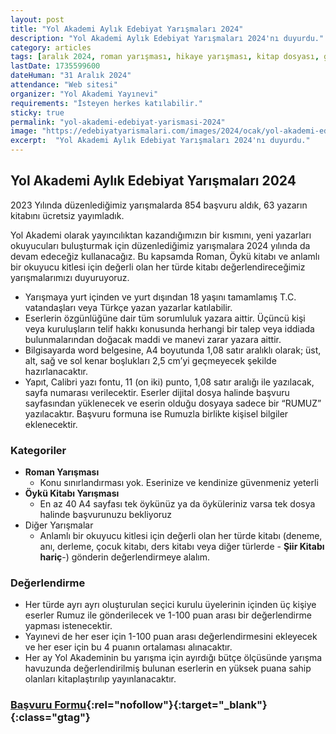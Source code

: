 ```yaml
---
layout: post
title: "Yol Akademi Aylık Edebiyat Yarışmaları 2024"
description: "Yol Akademi Aylık Edebiyat Yarışmaları 2024'nı duyurdu."
category: articles
tags: [aralık 2024, roman yarışması, hikaye yarışması, kitap dosyası, genel]
lastDate: 1735599600
dateHuman: "31 Aralık 2024"
attendance: "Web sitesi"
organizer: "Yol Akademi Yayınevi"
requirements: "İsteyen herkes katılabilir."
sticky: true
permalink: "yol-akademi-edebiyat-yarismasi-2024"
image: "https://edebiyatyarismalari.com/images/2024/ocak/yol-akademi-edebiyat-yarismasi.jpg"
excerpt:  "Yol Akademi Aylık Edebiyat Yarışmaları 2024'nı duyurdu."
---
```


## Yol Akademi Aylık Edebiyat Yarışmaları 2024
2023 Yılında düzenlediğimiz yarışmalarda 854 başvuru aldık, 63 yazarın kitabını ücretsiz yayımladık.  

Yol Akademi olarak yayıncılıktan kazandığımızın bir kısmını, yeni yazarları okuyucuları buluşturmak için düzenlediğimiz yarışmalara 2024 yılında da devam edeceğiz kullanacağız. Bu kapsamda Roman, Öykü kitabı ve anlamlı bir okuyucu kitlesi için değerli olan her türde kitabı değerlendireceğimiz yarışmalarımızı duyuruyoruz.

- Yarışmaya yurt içinden ve yurt dışından 18 yaşını tamamlamış T.C. vatandaşları veya Türkçe yazan yazarlar katılabilir.
- Eserlerin özgünlüğüne dair tüm sorumluluk yazara aittir. Üçüncü kişi veya kuruluşların telif hakkı konusunda herhangi bir talep veya iddiada bulunmalarından doğacak maddi ve manevi zarar yazara aittir.
- Bilgisayarda word belgesine, A4 boyutunda 1,08 satır aralıklı olarak; üst, alt, sağ ve sol kenar boşlukları 2,5 cm’yi geçmeyecek şekilde hazırlanacaktır.
- Yapıt, Calibri yazı fontu, 11 (on iki) punto, 1,08 satır aralığı ile yazılacak, sayfa numarası verilecektir. Eserler dijital dosya halinde başvuru sayfasından yüklenecek ve eserin olduğu dosyaya sadece bir “RUMUZ” yazılacaktır. Başvuru formuna ise Rumuzla birlikte kişisel bilgiler eklenecektir.

### Kategoriler

- **Roman Yarışması**
    - Konu sınırlandırması yok. Eserinize ve kendinize güvenmeniz yeterli
- **Öykü Kitabı Yarışması**
    - En az 40 A4 sayfası tek öykünüz ya da öyküleriniz varsa tek dosya halinde başvurunuzu bekliyoruz
- Diğer Yarışmalar
    - Anlamlı bir okuyucu kitlesi için değerli olan her türde kitabı (deneme, anı, derleme, çocuk kitabı, ders kitabı veya diğer türlerde - **Şiir Kitabı hariç**-) gönderin değerlendirmeye alalım.

### Değerlendirme

- Her türde ayrı ayrı oluşturulan seçici kurulu üyelerinin içinden üç kişiye eserler Rumuz ile gönderilecek ve 1-100 puan arası bir değerlendirme yapması istenecektir.
- Yayınevi de her eser için 1-100 puan arası değerlendirmesini ekleyecek ve her eser için bu 4 puanın ortalaması alınacaktır.
- Her ay Yol Akademinin bu yarışma için ayırdığı bütçe ölçüsünde yarışma havuzunda değerlendirilmiş bulunan eserlerin en yüksek puana sahip olanları kitaplaştırılıp yayınlanacaktır. 

### [Başvuru Formu](https://www.yolakademiyayinevi.com/edebiyat-yarismasi-2024/?ref=edebiyatyarismalari.com){:rel="nofollow"}{:target="_blank"}{:class="gtag"}
